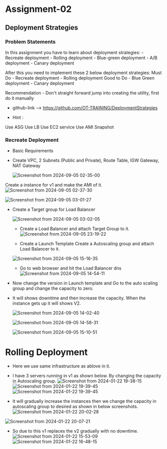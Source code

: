 #  Assignment-02

## Deployment Strategies

### Problem Statements
In this assignment you have to learn about deployment strategies: - Recreate deployment - Rolling deployment - Blue-green deployment - A/B deployment - Canary deployment

After this you need to implement these 2 below deployment strategies: Must Do - Recreate deployment - Rolling deployment Good to Do - Blue Green deployment - Canary deployment

Recommendation - Don't straight forward jump into creating the utility, first do it manually

- github-link --> https://github.com/OT-TRAINING/DeploymentStrategies

- Hint :

Use ASG
Use LB
Use EC2 service
Use AMI Snapshot

### Recreate Deployment

- Basic Requirements
- Create VPC, 2 Subnets (Public and Private), Route Table, IGW Gateway, NAT Gateway

  ![Screenshot from 2024-09-05 02-35-00](https://github.com/user-attachments/assets/326bfdb2-80e6-440b-a814-84a1c76b6530)

Create a instance for v1 and make the AMI of it.
![Screenshot from 2024-09-05 02-37-30](https://github.com/user-attachments/assets/8f730031-6bdc-4f5e-b7b7-38e0e14d10e5)

![Screenshot from 2024-09-05 03-01-27](https://github.com/user-attachments/assets/d80d706d-5050-4826-a7fe-282843c24dc9)

- Create a Target group for Load Balancer
  
  ![Screenshot from 2024-09-05 03-02-05](https://github.com/user-attachments/assets/8401a3d8-6d2c-47e2-8553-6f795bd7eaf3)

  - Create a Load Balancer and attach Target Group to it.
![Screenshot from 2024-09-05 23-19-22](https://github.com/user-attachments/assets/f8071c8d-cbd3-4062-9844-be709e927edf)

   
  - Create a Launch Template Create a Autoscaling group and attach Load Balancer to it.
    
  ![Screenshot from 2024-09-05 15-16-35](https://github.com/user-attachments/assets/523215f2-0ba8-403a-9453-8f6e5a39265e)

  -  Go to web browser and hit the Load Balancer dns
    ![Screenshot from 2024-09-05 14-54-11](https://github.com/user-attachments/assets/87be24c7-db33-4cf0-8155-b5baa66e6bac)
- Now change the version in Launch template and Go to the auto scaling group and change the capacity to zero.
- It will shows downtime and then increase the capacity. When the instance gets up it will shows V2.

  ![Screenshot from 2024-09-05 14-02-40](https://github.com/user-attachments/assets/a31be835-8e5c-4d75-bff6-3dffde4d5478)

  ![Screenshot from 2024-09-05 14-58-31](https://github.com/user-attachments/assets/d82754be-3a5d-4ab1-810b-99cc90c3ff1e)

  ![Screenshot from 2024-09-05 15-10-51](https://github.com/user-attachments/assets/1784574e-7ab8-4c66-991f-6a2c7c77001f)

# Rolling Deployment 
- Here we use same infrastructure as ablove in it.
- I have 3 servers running in v1 as shown below. By changing the capacity in Autoscaling group.
![Screenshot from 2024-01-22 19-38-15](https://github.com/Kiran-dehlikar/test/assets/104997588/67550ce0-a374-420e-8f2f-932b56a33299)
![Screenshot from 2024-01-22 19-39-45](https://github.com/Kiran-dehlikar/test/assets/104997588/bf39b6d6-20a0-4358-b480-6d8df3ece0cc)
![Screenshot from 2024-01-22 19-39-45](https://github.com/Kiran-dehlikar/test/assets/104997588/694ada25-45f8-496d-98d4-46d96108bd7f)

- It will gradually increase the instances then we change the capacity in autoscaling group to desired as shown in below screenshots.
![Screenshot from 2024-01-22 20-02-28](https://github.com/Kiran-dehlikar/test/assets/104997588/7e02be20-de8c-4ba4-8668-3e424769220f)

![Screenshot from 2024-01-22 20-07-21](https://github.com/Kiran-dehlikar/test/assets/104997588/727fb960-f2f6-431c-bbb9-d2465a359c7e)

- So due to this v1 replaces the v2 gradually with no downtime.
![Screenshot from 2024-01-22 15-53-09](https://github.com/Kiran-dehlikar/test/assets/104997588/cfe37b90-0d9d-493f-b526-b0269ced5981)
![Screenshot from 2024-01-22 16-48-15](https://github.com/Kiran-dehlikar/test/assets/104997588/f4e752ea-59b5-45ff-8469-d62e3ccdb609)





  



